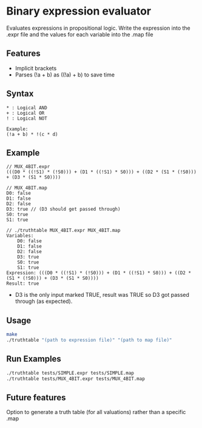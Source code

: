 # Binary expression evaluator

Evaluates expressions in propositional logic.
Write the expression into the .expr file and the values for each variable into the .map file

## Features
- Implicit brackets
- Parses (!a + b) as ((!a) + b) to save time

## Syntax
```
* : Logical AND
+ : Logical OR
! : Logical NOT

Example:
(!a + b) * !(c * d)
```

## Example
```
// MUX_4BIT.expr
(((D0 * ((!S1) * (!S0))) + (D1 * ((!S1) * S0))) + ((D2 * (S1 * (!S0))) + (D3 * (S1 * S0))))

// MUX_4BIT.map
D0: false
D1: false
D2: false
D3: true // (D3 should get passed through)
S0: true
S1: true

// ./truthtable MUX_4BIT.expr MUX_4BIT.map
Variables:
	D0: false
	D1: false
	D2: false
	D3: true
	S0: true
	S1: true
Expression: (((D0 * ((!S1) * (!S0))) + (D1 * ((!S1) * S0))) + ((D2 * (S1 * (!S0))) + (D3 * (S1 * S0))))
Result: true
```
- D3 is the only input marked TRUE, result was TRUE so D3 got passed through (as expected).

## Usage
```bash
make
./truthtable "(path to expression file)" "(path to map file)"
```
## Run Examples
```bash
./truthtable tests/SIMPLE.expr tests/SIMPLE.map
./truthtable tests/MUX_4BIT.expr tests/MUX_4BIT.map
```

## Future features
Option to generate a truth table (for all valuations) rather than a specific .map
